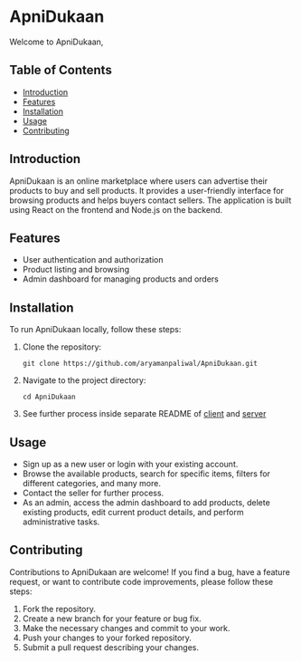 # ApniDukaan

Welcome to ApniDukaan,

## Table of Contents
- [Introduction](#introduction)
- [Features](#features)
- [Installation](#installation)
- [Usage](#usage)
- [Contributing](#contributing)

## Introduction
ApniDukaan is an online marketplace where users can advertise their products to buy and sell products. It provides a user-friendly interface for browsing products and helps buyers contact sellers. The application is built using React on the frontend and Node.js on the backend.

## Features
- User authentication and authorization
- Product listing and browsing
- Admin dashboard for managing products and orders

## Installation
To run ApniDukaan locally, follow these steps:

1. Clone the repository:
   ```shell
   git clone https://github.com/aryamanpaliwal/ApniDukaan.git
2. Navigate to the project directory:
   ```shell
   cd ApniDukaan
3. See further process inside separate README of [client](https://github.com/aryamanpaliwal/ApniDukaan/tree/main/client#readme) and [server](https://github.com/aryamanpaliwal/ApniDukaan/blob/main/server/README.md)

## Usage
- Sign up as a new user or login with your existing account.
- Browse the available products, search for specific items, filters for different categories, and many more.
- Contact the seller for further process.
- As an admin, access the admin dashboard to add products, delete existing products, edit current product details, and perform administrative tasks.

## Contributing
Contributions to ApniDukaan are welcome! If you find a bug, have a feature request, or want to contribute code improvements, please follow these steps:
1. Fork the repository.
2. Create a new branch for your feature or bug fix.
3. Make the necessary changes and commit to your work.
4. Push your changes to your forked repository.
5. Submit a pull request describing your changes.
